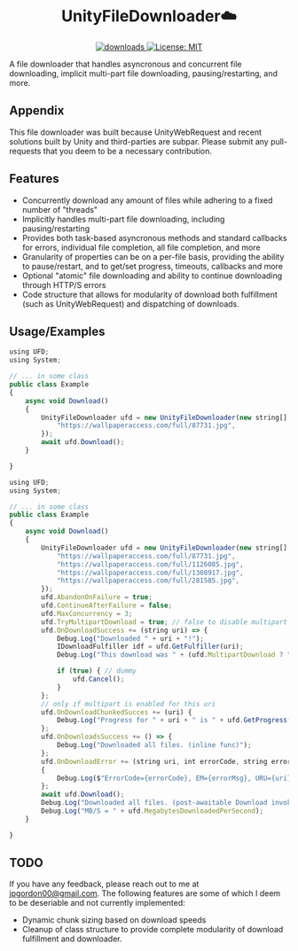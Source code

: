 <h1 align="center">UnityFileDownloader☁️</h1>
<p align="center">
  <a href="https://www.npmjs.com/package/readme-md-generator">
    <img alt="downloads" src="https://img.shields.io/npm/dm/readme-md-generator.svg?color=blue" target="_blank" />
  </a>
  <a href="https://github.com/kefranabg/readme-md-generator/blob/master/LICENSE">
    <img alt="License: MIT" src="https://img.shields.io/badge/license-MIT-yellow.svg" target="_blank" />
  </a>
</p>

A file downloader that handles asyncronous and concurrent file downloading, implicit multi-part file downloading, pausing/restarting, and more.

## Appendix

This file downloader was built because UnityWebRequest and recent solutions built by Unity and third-parties are subpar. Please submit any pull-requests that you deem to be a necessary contribution.

## Features

- Concurrently download any amount of files while adhering to a fixed number of "threads"
- Implicitly handles multi-part file downloading, including pausing/restarting
- Provides both task-based asyncronous methods and standard callbacks for errors, individual file completion, all file completion, and more
- Granularity of properties can be on a per-file basis, providing the ability to pause/restart, and to get/set progress, timeouts, callbacks and more
- Optional "atomic" file downloading and ability to continue downloading through HTTP/S errors
- Code structure that allows for modularity of download both fulfillment (such as UnityWebRequest) and dispatching of downloads.

## Usage/Examples

```javascript
using UFD;
using System;

// ... in some class
public class Example
{
    async void Download()
    {
        UnityFileDownloader ufd = new UnityFileDownloader(new string[] {
            "https://wallpaperaccess.com/full/87731.jpg",
        });
        await ufd.Download();
    }

}
```

```javascript
using UFD;
using System;

// ... in some class
public class Example
{
    async void Download()
    {
        UnityFileDownloader ufd = new UnityFileDownloader(new string[] {
            "https://wallpaperaccess.com/full/87731.jpg",
            "https://wallpaperaccess.com/full/1126085.jpg",
            "https://wallpaperaccess.com/full/1308917.jpg",
            "https://wallpaperaccess.com/full/281585.jpg",
        });
        ufd.AbandonOnFailure = true;
        ufd.ContinueAfterFailure = false;
        ufd.MaxConcurrency = 3;
        ufd.TryMultipartDownload = true; // false to disable multipart
        ufd.OnDownloadSuccess += (string uri) => {
            Debug.Log("Downloaded " + uri + "!");
            IDownloadFulfiller idf = ufd.GetFulfiller(uri);
            Debug.Log("This download was " + (ufd.MultipartDownload ? "" : "NOT ") + "downloaded in multiparts.");

            if (true) { // dummy
                ufd.Cancel();
            }
        };
        // only if multipart is enabled for this uri
        ufd.OnDownloadChunkedSucces += (uri) {
            Debug.Log("Progress for " + uri + " is " + ufd.GetProgress(uri));
        };
        ufd.OnDownloadsSuccess += () => {
            Debug.Log("Downloaded all files. (inline func)");
        };
        ufd.OnDownloadError += (string uri, int errorCode, string errorMsg) =>
        {
            Debug.Log($"ErrorCode={errorCode}, EM={errorMsg}, URU={uri}");
        };
        await ufd.Download();
        Debug.Log("Downloaded all files. (post-awaitable Download invokation)");
        Debug.Log("MB/S = " + ufd.MegabytesDownloadedPerSecond);
    }

}
```

## TODO

If you have any feedback, please reach out to me at jpgordon00@gmail.com.
The following features are some of which I deem to be deseriable and not currently implemented:

- Dynamic chunk sizing based on download speeds
- Cleanup of class structure to provide complete modularity of download fulfillment and downloader.
